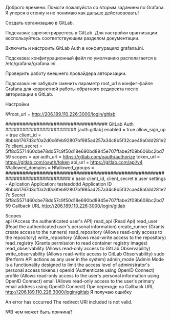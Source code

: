 Доброго времени. Помоги пожалуйста со вторым заданием по Grafana. Я уперся в стенку и не понимаю как дальше действововать!

Создать организацию в GitLab.

Подсказка: зарегистрируетесь в GitLab. Для настройки орагнизации воспользуйтесь соответствующим разделом документации.

Включить и настроить GitLab Auth в конфигурациях grafanа.ini.

Подсказка: конфигурационный файл по умолчанию располагается в /etc/grafana/grafana.ini.

Проверить работу внешнего провайдера авторизации.

Подсказка: не забудьте сменить параметр root_url в конфиг-файле Grafana для корректной работы обратного редиректа после авторизации в GitLab.


Настройки 


№root_url = http://206.189.110.226:3000/login/gitlab


#################################### GitLab Auth #########################
[auth.gitlab]
enabled = true
allow_sign_up = true
client_id = 8bbbb1767d3cf0a2d0c6feb92807bf985ad257a34c8b5f32cae49a0dd281e27c
client_secret = 5ff8d5571460cbe78dd57c9f50d18e690bd8945e707ffabe2f09b606bc2bd759
scopes = api
auth_url = https://gitlab.com/oauth/authorize
token_url = https://gitlab.com/oauth/token
api_url = https://gitlab.com/api/v4
№allowed_domains =
№allowed_groups =
###############################################################################
я взял client_id, client_secret в user settings - Aplication 
Application: testesdddd
Application ID	8bbbb1767d3cf0a2d0c6feb92807bf985ad257a34c8b5f32cae49a0dd281e27c
Secret	5ff8d5571460cbe78dd57c9f50d18e690bd8945e707ffabe2f09b606bc2bd759
Callback URL	http://206.189.110.226:3000/login/gitlab

Scopes	
api (Access the authenticated user's API)
read_api (Read Api)
read_user (Read the authenticated user's personal information)
create_runner (Grants create access to the runners)
read_repository (Allows read-only access to the repository)
write_repository (Allows read-write access to the repository)
read_registry (Grants permission to read container registry images)
read_observability (Allows read-only access to GitLab Observability)
write_observability (Allows read-write access to GitLab Observability)
sudo (Perform API actions as any user in the system)
admin_mode (Admin Mode is a functionality designed to limit the access level of administrator's personal access tokens.)
openid (Authenticate using OpenID Connect)
profile (Allows read-only access to the user's personal information using OpenID Connect)
email (Allows read-only access to the user's primary email address using OpenID Connect)
При переходе на Callback URL	http://206.189.110.226:3000/login/gitlab Я получаю ошибку 

An error has occurred
The redirect URI included is not valid.


№В чем может быть причина?
